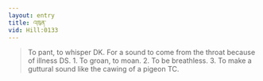 ```yaml
---
layout: entry
title: འཁུན་
vid: Hill:0133
---
```

> To pant, to whisper DK\. For a sound to come from the throat because of illness DS\. 1\. To groan, to moan\. 2\. To be breathless\. 3\. To make a guttural sound like the cawing of a pigeon TC\.


